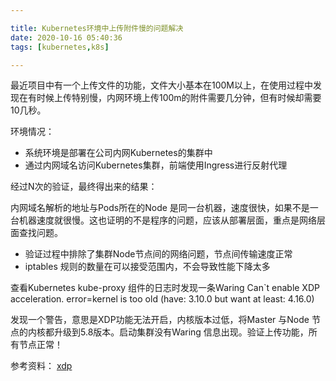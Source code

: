 ```yaml
---

title: Kubernetes环境中上传附件慢的问题解决
date: 2020-10-16 05:40:36
tags: [kubernetes,k8s]

---
```


最近项目中有一个上传文件的功能，文件大小基本在100M以上，在使用过程中发现在有时候上传特别慢，内网环境上传100m的附件需要几分钟，但有时候却需要10几秒。

<!-- more -->

环境情况：

- 系统环境是部署在公司内网Kubernetes的集群中
- 通过内网域名访问Kubernetes集群，前端使用Ingress进行反射代理
  
经过N次的验证，最终得出来的结果：

内网域名解析的地址与Pods所在的Node 是同一台机器，速度很快，如果不是一台机器速度就很慢。这也证明的不是程序的问题，应该从部署层面，重点是网络层面查找问题。

- 验证过程中排除了集群Node节点间的网络问题，节点间传输速度正常
- iptables 规则的数量在可以接受范围内，不会导致性能下降太多

查看Kubernetes kube-proxy 组件的日志时发现一条Waring Can`t enable XDP acceleration. error=kernel is too old (have: 3.10.0 but want at least: 4.16.0)

发现一个警告，意思是XDP功能无法开启，内核版本过低，将Master 与Node 节点的内核都升级到5.8版本。启动集群没有Waring 信息出现。验证上传功能，所有节点正常！

参考资料：
[xdp](https://www.iovisor.org/technology/xdp)